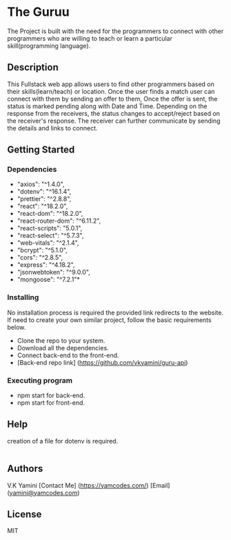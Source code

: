 # The Guruu

The Project is built with the need for the programmers to connect with other programmers 
who are willing to teach or learn a particular skill(programming language).

## Description

This Fullstack web app allows users to find other programmers based on their skills(learn/teach) or location.
Once the user finds a match user can connect with them by sending an offer to them, Once the offer is sent,
the status is marked pending along with Date and Time.
Depending on the response from the receivers, the status changes to accept/reject based on the receiver's response. 
The receiver can further communicate by sending the details and links to connect. 

## Getting Started

### Dependencies

*  "axios": "^1.4.0",
*  "dotenv": "^16.1.4",
*  "prettier": "^2.8.8",
*  "react": "^18.2.0",
*  "react-dom": "^18.2.0",
*  "react-router-dom": "^6.11.2",
*  "react-scripts": "5.0.1",
*  "react-select": "^5.7.3",
*  "web-vitals": "^2.1.4",
*  "bcrypt": "^5.1.0",
*  "cors": "^2.8.5",
*  "express": "^4.18.2",
*  "jsonwebtoken": "^9.0.0",
*  "mongoose": "^7.2.1"*

### Installing

No installation process is required the provided link redirects to the website.
If need to create your own similar project, follow the basic requirements below.

* Clone the repo to your system.
* Download all the dependencies.
* Connect back-end to the front-end.
* [Back-end repo link] (https://github.com/vkyamini/guru-api)

### Executing program

* npm start for back-end.
* npm start for front-end.

## Help

creation of a file for dotenv is required.
```

```

## Authors

 V.K Yamini
 [Contact Me] (https://yamcodes.com/)
 [Email] (yamini@yamcodes.com)

## License

MIT

